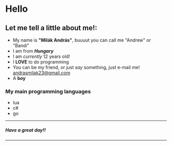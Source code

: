 
# Hello



## Let me tell a little about me!:
- My name is **"Milák András"**, buuuut you can call me "Andrew"  or  "Bandi"
- I am from ***Hungary***
- I am *currently* 12 years old!
- I **LOVE** to do programming
- You can be my friend, or just *say* something, just e-mail me! andrasmilak23@gmail.com
- A **boy** 

### My main **programming** languages

- lua
- c#
- go

---

<h5>
  Have a great day!!
</h5>

<hr>
